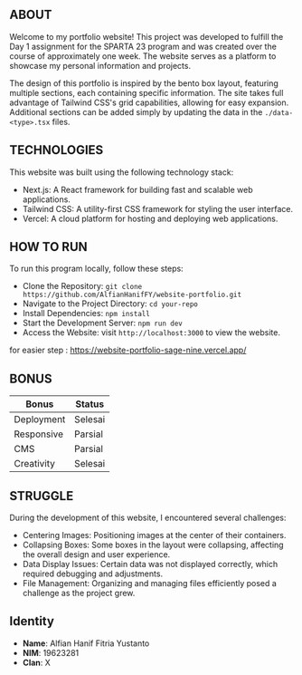## ABOUT
Welcome to my portfolio website! This project was developed to fulfill the Day 1 assignment for the SPARTA 23 program and was created over the course of approximately one week. The website serves as a platform to showcase my personal information and projects.

The design of this portfolio is inspired by the bento box layout, featuring multiple sections, each containing specific information. The site takes full advantage of Tailwind CSS's grid capabilities, allowing for easy expansion. Additional sections can be added simply by updating the data in the `./data-<type>.tsx` files.

## TECHNOLOGIES
This website was built using the following technology stack:

- Next.js: A React framework for building fast and scalable web applications.
- Tailwind CSS: A utility-first CSS framework for styling the user interface.
- Vercel: A cloud platform for hosting and deploying web applications.

## HOW TO RUN
To run this program locally, follow these steps:

- Clone the Repository:
`git clone https://github.com/AlfianHanifFY/website-portfolio.git`
- Navigate to the Project Directory:
`cd your-repo`
- Install Dependencies:
`npm install`
- Start the Development Server:
`npm run dev`
- Access the Website:
visit `http://localhost:3000` to view the website.

for easier step : 
https://website-portfolio-sage-nine.vercel.app/

## BONUS

Bonus | Status |
---|---|
Deployment | Selesai
Responsive | Parsial
CMS | Parsial
Creativity | Selesai

## STRUGGLE
During the development of this website, I encountered several challenges:

- Centering Images: Positioning images at the center of their containers.
- Collapsing Boxes: Some boxes in the layout were collapsing, affecting the overall design and user experience.
- Data Display Issues: Certain data was not displayed correctly, which required debugging and adjustments.
- File Management: Organizing and managing files efficiently posed a challenge as the project grew.

## Identity

- **Name**: Alfian Hanif Fitria Yustanto
- **NIM**: 19623281
- **Clan**: X

